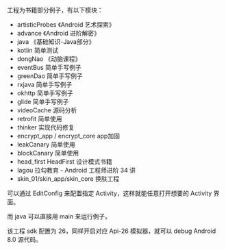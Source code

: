 工程为书籍部分例子，有以下模块：
- artisticProbes 《Android 艺术探索》
- advance 《Android 进阶解密》
- java 《基础知识-Java部分》
- kotlin 简单测试
- dongNao 《动脑课程》
- eventBus 简单手写例子
- greenDao 简单手写例子
- rxjava 简单手写例子
- okhttp 简单手写例子
- glide 简单手写例子
- videoCache 源码分析
- retrofit 简单使用
- thinker 实现代码修复
- encrypt_app / encrypt_core app加固
- leakCanary 简单使用
- blockCanary 简单使用
- head_first HeadFirst 设计模式书籍
- lagou 拉勾教育 - Android 工程师进阶 34 讲
- skin_01/skin_app/skin_core 换肤工程

可以通过 EditConfig 来配置指定 Activity，这样就能任意打开想要的 Activity 界面。

而 java 可以直接用 main 来运行例子。

该工程 sdk 配置为 26，同样开启对应 Api-26 模拟器，就可以 debug Android 8.0 源代码。 